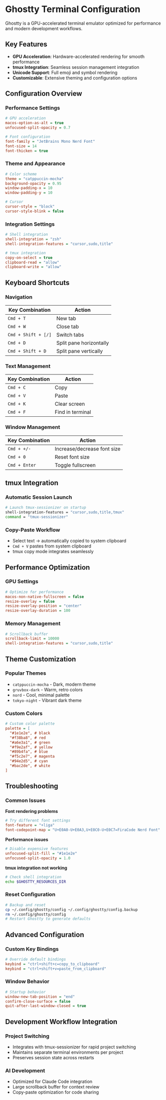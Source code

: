 # Ghostty Terminal Configuration

Ghostty is a GPU-accelerated terminal emulator optimized for performance and modern development workflows.

## Key Features

- **GPU Acceleration**: Hardware-accelerated rendering for smooth performance
- **tmux Integration**: Seamless session management integration
- **Unicode Support**: Full emoji and symbol rendering
- **Customizable**: Extensive theming and configuration options

## Configuration Overview

### Performance Settings
```ini
# GPU acceleration
macos-option-as-alt = true
unfocused-split-opacity = 0.7

# Font configuration  
font-family = "JetBrains Mono Nerd Font"
font-size = 14
font-thicken = true
```

### Theme and Appearance
```ini
# Color scheme
theme = "catppuccin-mocha"
background-opacity = 0.95
window-padding-x = 10
window-padding-y = 10

# Cursor
cursor-style = "block"
cursor-style-blink = false
```

### Integration Settings
```ini
# Shell integration
shell-integration = "zsh"  
shell-integration-features = "cursor,sudo,title"

# tmux integration
copy-on-select = true
clipboard-read = "allow"
clipboard-write = "allow"
```

## Keyboard Shortcuts

### Navigation
| Key Combination | Action |
|-----------------|--------|
| `Cmd + T` | New tab |
| `Cmd + W` | Close tab |
| `Cmd + Shift + [/]` | Switch tabs |
| `Cmd + D` | Split pane horizontally |
| `Cmd + Shift + D` | Split pane vertically |

### Text Management
| Key Combination | Action |
|-----------------|--------|
| `Cmd + C` | Copy |
| `Cmd + V` | Paste |
| `Cmd + K` | Clear screen |
| `Cmd + F` | Find in terminal |

### Window Management
| Key Combination | Action |
|-----------------|--------|
| `Cmd + +/-` | Increase/decrease font size |
| `Cmd + 0` | Reset font size |
| `Cmd + Enter` | Toggle fullscreen |

## tmux Integration

### Automatic Session Launch
```bash
# Launch tmux-sessionizer on startup
shell-integration-features = "cursor,sudo,title,tmux"
command = "tmux-sessionizer"
```

### Copy-Paste Workflow
- Select text → automatically copied to system clipboard
- `Cmd + V` pastes from system clipboard
- tmux copy mode integrates seamlessly

## Performance Optimization

### GPU Settings
```ini
# Optimize for performance
macos-non-native-fullscreen = false
resize-overlay = false
resize-overlay-position = "center"
resize-overlay-duration = 100
```

### Memory Management
```ini
# Scrollback buffer
scrollback-limit = 10000
shell-integration-features = "cursor,sudo,title"
```

## Theme Customization

### Popular Themes
- `catppuccin-mocha` - Dark, modern theme
- `gruvbox-dark` - Warm, retro colors  
- `nord` - Cool, minimal palette
- `tokyo-night` - Vibrant dark theme

### Custom Colors
```ini
# Custom color palette
palette = [
  "#1e1e2e", # black
  "#f38ba8", # red  
  "#a6e3a1", # green
  "#f9e2af", # yellow
  "#89b4fa", # blue
  "#f5c2e7", # magenta
  "#94e2d5", # cyan  
  "#bac2de", # white
]
```

## Troubleshooting

### Common Issues

**Font rendering problems**
```ini
# Try different font settings
font-feature = "+liga"
font-codepoint-map = "U+E0A0-U+E0A3,U+E0C0-U+E0C7=FiraCode Nerd Font"
```

**Performance issues**
```ini
# Disable expensive features
unfocused-split-fill = "#1e1e2e"
unfocused-split-opacity = 1.0
```

**tmux integration not working**
```bash
# Check shell integration
echo $GHOSTTY_RESOURCES_DIR
```

### Reset Configuration
```bash
# Backup and reset
cp ~/.config/ghostty/config ~/.config/ghostty/config.backup
rm ~/.config/ghostty/config
# Restart Ghostty to generate defaults
```

## Advanced Configuration

### Custom Key Bindings
```ini
# Override default bindings
keybind = "ctrl+shift+c=copy_to_clipboard"
keybind = "ctrl+shift+v=paste_from_clipboard"
```

### Window Behavior
```ini
# Startup behavior
window-new-tab-position = "end"
confirm-close-surface = false
quit-after-last-window-closed = true
```

## Development Workflow Integration

### Project Switching
- Integrates with tmux-sessionizer for rapid project switching
- Maintains separate terminal environments per project
- Preserves session state across restarts

### AI Development
- Optimized for Claude Code integration
- Large scrollback buffer for context review
- Copy-paste optimization for code sharing